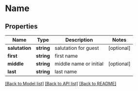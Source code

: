 # Name

## Properties
Name | Type | Description | Notes
------------ | ------------- | ------------- | -------------
**salutation** | **string** | salutation for guest | [optional] 
**first** | **string** | first name | 
**middle** | **string** | middle name or initial | [optional] 
**last** | **string** | last name | 

[[Back to Model list]](../README.md#documentation-for-models) [[Back to API list]](../README.md#documentation-for-api-endpoints) [[Back to README]](../README.md)

